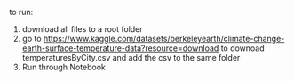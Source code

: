 to run:
1. download all files to a root folder
2. go to https://www.kaggle.com/datasets/berkeleyearth/climate-change-earth-surface-temperature-data?resource=download to downoad temperaturesByCity.csv and add the csv to the same folder
3. Run through Notebook
